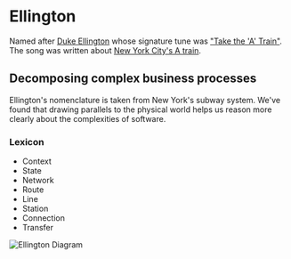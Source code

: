 # Ellington

Named after [Duke Ellington](http://www.dukeellington.com/) whose signature tune was ["Take the 'A' Train"](http://en.wikipedia.org/wiki/Take_the_%22A%22_Train).
The song was written about [New York City's A train](http://en.wikipedia.org/wiki/A_%28New_York_City_Subway_service%29).

## Decomposing complex business processes

Ellington's nomenclature is taken from New York's subway system.
We've found that drawing parallels to the physical world helps us reason 
more clearly about the complexities of software.

### Lexicon

- Context
- State
- Network
- Route
- Line
- Station
- Connection
- Transfer

![Ellington Diagram](https://raw.github.com/hopsoft/ellington/master/doc/diagram.png)
